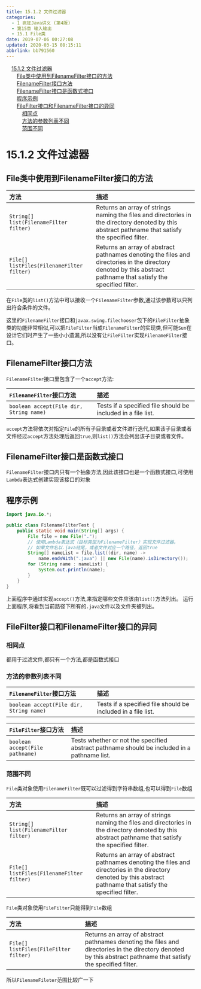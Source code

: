 ```yaml
---
title: 15.1.2 文件过滤器
categories: 
  - 1 疯狂Java讲义 (第4版)
  - 第15章 输入输出
  - 15.1 File类
date: 2019-07-06 00:27:08
updated: 2020-03-15 08:15:11
abbrlink: bb791560
---
```

<div id='my_toc'><a href="/JavaReadingNotes/bb791560/#15-1-2-文件过滤器" class="header_1">15.1.2 文件过滤器</a>&nbsp;<br><a href="/JavaReadingNotes/bb791560/#File类中使用到FilenameFilter接口的方法" class="header_2">File类中使用到FilenameFilter接口的方法</a>&nbsp;<br><a href="/JavaReadingNotes/bb791560/#FilenameFilter接口方法" class="header_2">FilenameFilter接口方法</a>&nbsp;<br><a href="/JavaReadingNotes/bb791560/#FilenameFilter接口是函数式接口" class="header_2">FilenameFilter接口是函数式接口</a>&nbsp;<br><a href="/JavaReadingNotes/bb791560/#程序示例" class="header_2">程序示例</a>&nbsp;<br><a href="/JavaReadingNotes/bb791560/#FileFilter接口和FilenameFilter接口的异同" class="header_2">FileFilter接口和FilenameFilter接口的异同</a>&nbsp;<br><a href="/JavaReadingNotes/bb791560/#相同点" class="header_3">相同点</a>&nbsp;<br><a href="/JavaReadingNotes/bb791560/#方法的参数列表不同" class="header_3">方法的参数列表不同</a>&nbsp;<br><a href="/JavaReadingNotes/bb791560/#范围不同" class="header_3">范围不同</a>&nbsp;<br></div>
<style>.header_1{margin-left: 1em;}.header_2{margin-left: 2em;}.header_3{margin-left: 3em;}.header_4{margin-left: 4em;}.header_5{margin-left: 5em;}.header_6{margin-left: 6em;}</style>
<!--more-->
<script>if (navigator.platform.search('arm')==-1){document.getElementById('my_toc').style.display = 'none';}var e,p = document.getElementsByTagName('p');while (p.length>0) {e = p[0];e.parentElement.removeChild(e);}</script>

<!--end-->
# 15.1.2 文件过滤器

## File类中使用到FilenameFilter接口的方法

|方法|描述|
|:--|:--|
|`String[] list(FilenameFilter filter)`|Returns an array of strings naming the files and directories in the directory denoted by this abstract pathname that satisfy the specified filter.|
|`File[] listFiles(FilenameFilter filter)`|Returns an array of abstract pathnames denoting the files and directories in the directory denoted by this abstract pathname that satisfy the specified filter.|

在`File`类的`list()`方法中可以接收一个`FilenameFilter`参数,通过该参数可以只列出符合条件的文件。

这里的`FilenameFilter`接口和`javax.swing.filechooser`包下的`FileFilter`抽象类的功能非常相似,可以把`FileFilter`当成`FilenameFilter`的实现类,但可能`Sun`在设计它们时产生了一些小小遗漏,所以没有让`FileFilter`实现`FilenameFilter`接口。

## FilenameFilter接口方法

`FilenameFilter`接口里包含了一个`accept`方法:

|`FilenameFilter`接口方法|描述|
|:--|:--|
|`boolean accept(File dir, String name)`|Tests if a specified file should be included in a file list.|

`accept`方法将依次对指定`File`的所有子目录或者文件进行迭代,如果该子目录或者文件经过`accept`方法处理后返回`true`,则`list()`方法会列出该子目录或者文件。
## FilenameFilter接口是函数式接口
`FilenameFilter`接口内只有一个抽象方法,因此该接口也是一个函数式接口,可使用`Lambda`表达式创建实现该接口的对象

## 程序示例
```java
import java.io.*;

public class FilenameFilterTest {
    public static void main(String[] args) {
        File file = new File(".");
        // 使用Lambda表达式（目标类型为FilenameFilter）实现文件过滤器。
        // 如果文件名以.java结尾，或者文件对应一个路径，返回true
        String[] nameList = file.list((dir, name) -> 
            name.endsWith(".java") || new File(name).isDirectory());
        for (String name : nameList) {
            System.out.println(name);
        }
    }
}
```
上面程序中通过实现`accept()`方法,来指定哪些文件应该由`list()`方法列出。
运行上面程序,将看到当前路径下所有的`.java`文件以及文件夹被列出。

## FileFilter接口和FilenameFilter接口的异同

### 相同点
都用于过滤文件,都只有一个方法,都是函数式接口

### 方法的参数列表不同

|`FilenameFilter`接口方法|描述|
|:--|:--|
|`boolean accept(File dir, String name)`|Tests if a specified file should be included in a file list.|

|`FileFilter`接口方法|描述|
|:--|:--|
|`boolean accept(File pathname)`|Tests whether or not the specified abstract pathname should be included in a pathname list.|

### 范围不同
`File`类对象使用`FilenameFilter`既可以过滤得到字符串数组,也可以得到`File`数组

|方法|描述|
|:--|:--|
|`String[] list(FilenameFilter filter)`|Returns an array of strings naming the files and directories in the directory denoted by this abstract pathname that satisfy the specified filter.|
|`File[] listFiles(FilenameFilter filter)`|Returns an array of abstract pathnames denoting the files and directories in the directory denoted by this abstract pathname that satisfy the specified filter.|

`File`类对象使用`FileFilter`只能得到`File`数组

|方法|描述|
|:--|:--|
|`File[] listFiles(FileFilter filter)`|Returns an array of abstract pathnames denoting the files and directories in the directory denoted by this abstract pathname that satisfy the specified filter.|

所以`FilenameFileter`范围比较广一下
